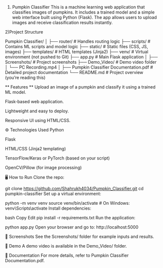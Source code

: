 1)  Pumpkin Classifier
This is a machine learning web application that classifies images of pumpkins. It includes a trained model and a simple web interface built using Python (Flask). The app allows users to upload images and receive classification results instantly.

2)Project Structure

Pumpkin Classifier/
│
├── router/                      # Handles routing logic
├── scripts/                     # Contains ML scripts and model logic
├── static/                      # Static files (CSS, JS, images)
├── templates/                   # HTML templates (Jinja2)
├── venv/                        # Virtual environment (not pushed to Git)
├── app.py                       # Main Flask application
│
├── Screenshots/                # Project screenshots
├── Demo_Video/                 # Demo video folder
│   └── PC Recording.mp4
│
├── Pumpkin Classifier Documentation.pdf  # Detailed project documentation
└── README.md                   # Project overview (you’re reading this)

 
** Features **
Upload an image of a pumpkin and classify it using a trained ML model.

Flask-based web application.

Lightweight and easy to deploy.

Responsive UI using HTML/CSS.

⚙️ Technologies Used
Python

Flask

HTML/CSS (Jinja2 templating)

TensorFlow/Keras or PyTorch (based on your script)

OpenCV/Pillow (for image processing)

🖥️ How to Run
Clone the repo:


git clone https://github.com/Shahrukh4034/Pumpkin_Classifier.git
cd pumpkin-classifier
Set up a virtual environment:


python -m venv venv
source venv/bin/activate  # On Windows: venv\Scripts\activate
Install dependencies:

bash
Copy
Edit
pip install -r requirements.txt
Run the application:


python app.py
Open your browser and go to: http://localhost:5000

📸 Screenshots
See the Screenshots/ folder for example inputs and results.

🎥 Demo
A demo video is available in the Demo_Video/ folder.

📄 Documentation
For more details, refer to Pumpkin Classifier Documentation.pdf.
